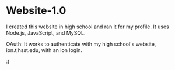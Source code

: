 # Website-1.0

I created this website in high school and ran it for my profile. It uses Node.js, JavaScript, and MySQL.

OAuth: 
It works to authenticate with my high school's website, ion.tjhsst.edu, with an ion login. 














:)
